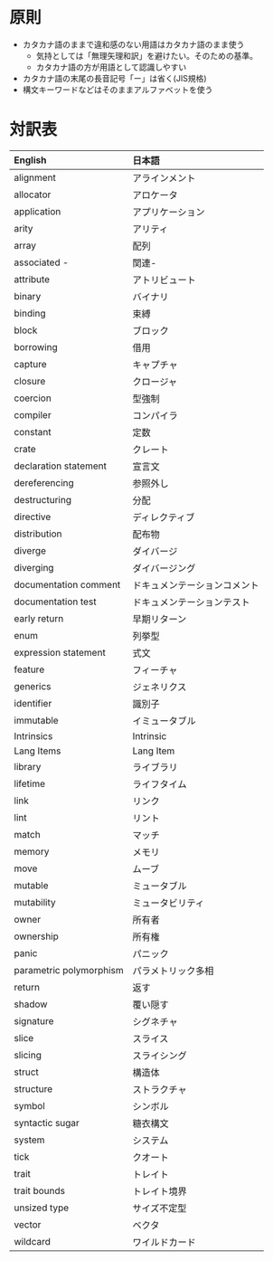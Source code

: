 # 原則

* カタカナ語のままで違和感のない用語はカタカナ語のまま使う
  + 気持としては「無理矢理和訳」を避けたい。そのための基準。
  + カタカナ語の方が用語として認識しやすい
* カタカナ語の末尾の長音記号「ー」は省く(JIS規格)
* 構文キーワードなどはそのままアルファベットを使う

# 対訳表

| English                 | 日本語
|:------------------------|:------
| alignment               | アラインメント
| allocator               | アロケータ
| application             | アプリケーション
| arity                   | アリティ
| array                   | 配列
| associated -            | 関連-
| attribute               | アトリビュート
| binary                  | バイナリ
| binding                 | 束縛
| block                   | ブロック
| borrowing               | 借用
| capture                 | キャプチャ
| closure                 | クロージャ
| coercion                | 型強制
| compiler                | コンパイラ
| constant                | 定数
| crate                   | クレート
| declaration statement   | 宣言文
| dereferencing           | 参照外し
| destructuring           | 分配
| directive               | ディレクティブ
| distribution            | 配布物
| diverge                 | ダイバージ
| diverging               | ダイバージング
| documentation comment   | ドキュメンテーションコメント
| documentation test      | ドキュメンテーションテスト
| early return            | 早期リターン
| enum                    | 列挙型
| expression statement    | 式文
| feature                 | フィーチャ
| generics                | ジェネリクス
| identifier              | 識別子
| immutable               | イミュータブル
| Intrinsics              | Intrinsic
| Lang Items              | Lang Item
| library                 | ライブラリ
| lifetime                | ライフタイム
| link                    | リンク
| lint                    | リント
| match                   | マッチ
| memory                  | メモリ
| move                    | ムーブ
| mutable                 | ミュータブル
| mutability              | ミュータビリティ
| owner                   | 所有者
| ownership               | 所有権
| panic                   | パニック
| parametric polymorphism | パラメトリック多相
| return                  | 返す
| shadow                  | 覆い隠す
| signature               | シグネチャ
| slice                   | スライス
| slicing                 | スライシング
| struct                  | 構造体
| structure               | ストラクチャ
| symbol                  | シンボル
| syntactic sugar         | 糖衣構文
| system                  | システム
| tick                    | クオート
| trait                   | トレイト
| trait bounds            | トレイト境界
| unsized type            | サイズ不定型
| vector                  | ベクタ
| wildcard                | ワイルドカード
